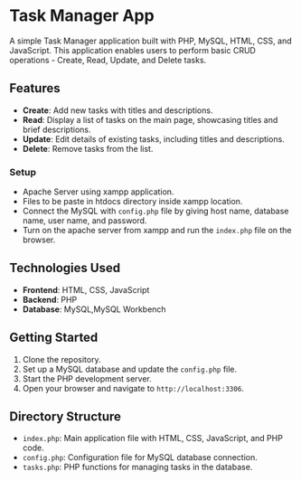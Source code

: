 # Task Manager App

A simple Task Manager application built with PHP, MySQL, HTML, CSS, and JavaScript. This application enables users to perform basic CRUD operations - Create, Read, Update, and Delete tasks.

## Features
- **Create**: Add new tasks with titles and descriptions.
- **Read**: Display a list of tasks on the main page, showcasing titles and brief descriptions.
- **Update**: Edit details of existing tasks, including titles and descriptions.
- **Delete**: Remove tasks from the list.

### Setup
 - Apache Server using xampp application.
 - Files to be paste in htdocs directory inside xampp location.
 - Connect the MySQL with `config.php` file by giving host name, database name, user name, and password.
 - Turn on the apache server from xampp and run the `index.php` file on the browser. 

## Technologies Used
- **Frontend**: HTML, CSS, JavaScript
- **Backend**: PHP
- **Database**: MySQL,MySQL Workbench

## Getting Started
1. Clone the repository.
2. Set up a MySQL database and update the `config.php` file.
3. Start the PHP development server.
4. Open your browser and navigate to `http://localhost:3306`.

## Directory Structure
- `index.php`: Main application file with HTML, CSS, JavaScript, and PHP code.
- `config.php`: Configuration file for MySQL database connection.
- `tasks.php`: PHP functions for managing tasks in the database.

